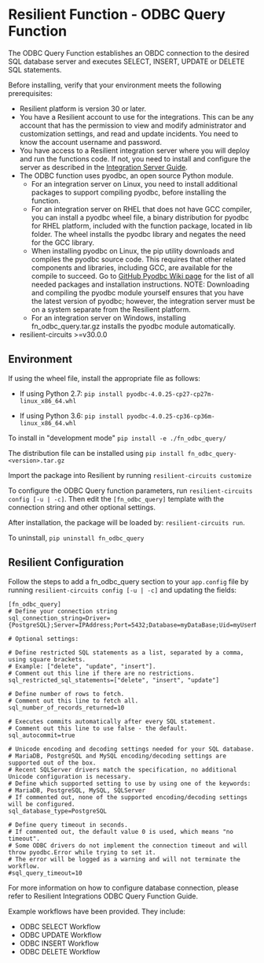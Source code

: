 # Resilient Function - ODBC Query Function

The ODBC Query Function establishes an OBDC connection to the desired SQL database server and executes SELECT, INSERT, UPDATE or DELETE SQL statements.

Before installing, verify that your environment meets the following prerequisites:
* Resilient platform is version 30 or later. 
* You have a Resilient account to use for the integrations. This can be any account that has the permission to view and modify administrator and customization settings, and read and update incidents. You need to know the account username and password.
* You have access to a Resilient integration server where you will deploy and run the functions code. If not, you need to install and configure the server as described in the [Integration Server Guide](https://github.com/ibmresilient/resilient-reference/blob/master/developer_guides/Integration%20Server%20Guide.pdf).
* The ODBC function uses pyodbc, an open source Python module.
    * For an integration server on Linux, you need to install additional packages to support compiling pyodbc, before installing the function. 
    * For an integration server on RHEL that does not have GCC compiler, you can install a pyodbc wheel file, a binary distribution for pyodbc for RHEL platform, included with the function package, located in lib folder. The wheel installs the pyodbc library and negates the need for the GCC library.
    * When installing pyodbc on Linux, the pip utility downloads and compiles the pyodbc source code. This requires that other related components and libraries, including GCC, are available for the compile to succeed. Go to [GitHub Pyodbc Wiki page](https://github.com/mkleehammer/pyodbc/wiki/Install) for the list of all needed packages and installation instructions.
    NOTE: Downloading and compiling the pyodbc module yourself ensures that you have the latest version of pyodbc; however, the integration server must be on a system separate from the Resilient platform.
    * For an integration server on Windows, installing fn_odbc_query.tar.gz installs the pyodbc module automatically.
* resilient-circuits >=v30.0.0

## Environment
If using the wheel file, install the appropriate file as follows: 

* If using Python 2.7:
    `pip install pyodbc-4.0.25-cp27-cp27m-linux_x86_64.whl`
    
* If using Python 3.6:
    `pip install pyodbc-4.0.25-cp36-cp36m-linux_x86_64.whl`

To install in "development mode"
    `pip install -e ./fn_odbc_query/`
    
The distribution file can be installed using
    `pip install fn_odbc_query-<version>.tar.gz`
    
Import the package into Resilient by running `resilient-circuits customize`

To configure the ODBC Query function parameters, run `resilient-circuits config [-u | -c]`. 
Then edit the `[fn_odbc_query]` template with the connection string and other optional settings.

After installation, the package will be loaded by: `resilient-circuits run`.

To uninstall,
    `pip uninstall fn_odbc_query`

## Resilient Configuration
Follow the steps to add a fn_odbc_query section to your `app.config` file by running `resilient-circuits config [-u | -c]` and updating the fields:

```
[fn_odbc_query]
# Define your connection string
sql_connection_string=Driver={PostgreSQL};Server=IPAddress;Port=5432;Database=myDataBase;Uid=myUserName;Pwd=myPassword;

# Optional settings:

# Define restricted SQL statements as a list, separated by a comma, using square brackets.
# Example: ["delete", "update", "insert"].
# Comment out this line if there are no restrictions.
sql_restricted_sql_statements=["delete", "insert", "update"]

# Define number of rows to fetch.
# Comment out this line to fetch all.
sql_number_of_records_returned=10

# Executes commits automatically after every SQL statement.
# Comment out this line to use false - the default.
sql_autocommit=true

# Unicode encoding and decoding settings needed for your SQL database.
# MariaDB, PostgreSQL and MySQL encoding/decoding settings are supported out of the box.
# Recent SQLServer drivers match the specification, no additional Unicode configuration is necessary.
# Define which supported setting to use by using one of the keywords:
# MariaDB, PostgreSQL, MySQL, SQLServer
# If commented out, none of the supported encoding/decoding settings will be configured.
sql_database_type=PostgreSQL

# Define query timeout in seconds.
# If commented out, the default value 0 is used, which means "no timeout".
# Some ODBC drivers do not implement the connection timeout and will throw pyodbc.Error while trying to set it.
# The error will be logged as a warning and will not terminate the workflow.
#sql_query_timeout=10
```

For more information on how to configure database connection, please refer to Resilient Integrations ODBC Query Function Guide.

Example workflows have been provided. They include: 
* ODBC SELECT Workflow
* ODBC UPDATE Workflow
* ODBC INSERT Workflow
* ODBC DELETE Workflow